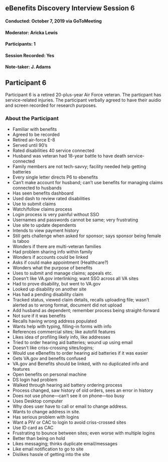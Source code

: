 ## eBenefits Discovery Interview Session 6
#### Conducted: October 7, 2019 via GoToMeeting
#### Moderator: Aricka Lewis
#### Participants: 1
#### Session Recorded: Yes
#### Note-taker: J. Adams
## Participant 6
Participant 6 is a retired 20-plus-year Air Force veteran. The particpant has service-related injuries. The participant verbally agreed to have their auidio and screen recorded for research purposes.
### About the Participant

- Familiar with benefits
- Agreed to be recorded
- Retired air-force E-8
- Served until 90’s
- Rated disabilities 40 service connected
- Husband was veteran had 18-year battle to have death service-connected
- Family members are not tech-savvy; facility needed help getting batteries
- Every single letter directs P6 to ebenefits
- Can’t make account for husband; can’t use benefits for managing claims connected to husbands 
- Has seen benefits dashboard
- Used dash to review rated disabilities
- Use to submit claims
- Watch/follow claims process
- Login process is very painful without SSO
- Usernames and passwords cannot be same; very frustrating
- Use site to update dependents
- Intends to view payment history
- Still gets challenge when asked for sponsor; says sponsor being female is taboo
- Wonders if there are multi-veteran families
- Had problem sharing info within family
- Wonders if accounts could be linked
- Asks if could make appointment (Healthcare?)
- Wonders what the purpose of benefits
- Uses to submit and manage claims; appeals etc.
- Doesn’t like VA.gov interlinking; want SSO across all VA sites
- Had to prove disability, but went to VA.gov
- Looked up disability on another site
- Has had a pending disability claim
- Tracked status, viewed claim details, recalls uploading file; wasn’t alerted as to wrong format, document did not upload
- Add husband as dependent; remember process being straight-forward
- Not sure if it was benefits
- Recalls having wrong address populated
- Wants help with typing, filling-in forms with info
- References commercial sites; like autofill features
- Likes idea of profiling likely info, like addresses
- Tried to order hearing aid batteries; wound up using email
- Doesn’t like criss-crossing sites/logins; 
- Would use eBenefits to order hearing aid batteries if it was easier
- Gets VA.gov and benefits confused
- VA.gov and Benefits should be linked, with no duplicated info and features
- Open benefits on personal machine
- DS login had problem
- Walked through hearing aid battery ordering process
- Process changed, saw history of old orders, sees an error in history
- Does not use phone—can’t see it on phone—too busy
- Uses Desktop computer
- Why does user have to call or email to change address.
- Wants to change address in site.
- Has serious problem with logins
- Want a PIV or CAC to login to avoid criss-crossed sites
- Use ID card as CAC 
- Frustrating to bounce between sites; even worse with multiple logins
- Better than being on hold
- Likes messaging; thinks duplicate email/messages
- Like email notification to go to site
- Dislikes hassle of getting into the site
